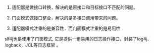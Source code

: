 1. 适配器是做接口转换，解决的是原接口和目标接口不匹配的问题。
2. 门面模式做接口整合，解决的是多接口调用带来的问题。


3. 适配器模式注重的是兼容性，而门面模式注重的是易用性


slf4j也是使用了门面模式, 它是提供一组易用的日志操作接口，封装了log4j、logback，JCL等日志框架 。